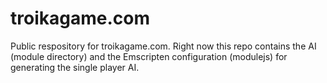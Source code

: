# troikagame.com
Public respository for troikagame.com. Right now this repo contains the AI (module directory) and the Emscripten configuration (modulejs) for generating the single player AI.
